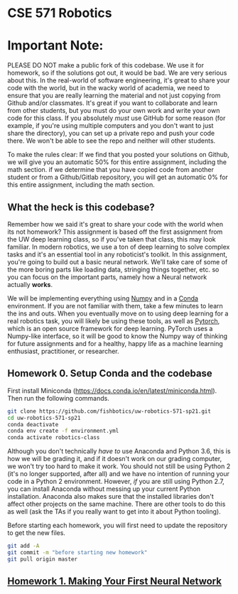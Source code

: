 # CSE 571 Robotics

# Important Note:
PLEASE DO NOT make a public fork of this codebase. We use it for homework, so if the solutions got out, it would be bad. We are very serious about this. In the real-world of software engineering, it's great to share your code with the world, but in the wacky world of academia, we need to ensure that you are really learning the material and not just copying from Github and/or classmates. It's great if you want to collaborate and learn from other students, but you must do your own work and write your own code for this class. If you absolutely _must_ use GitHub for some reason (for example, if you're using multiple computers and you don't want to just share the directory), you can set up a private repo and push your code there. We won't be able to see the repo and neither will other students.

To make the rules clear: If we find that you posted your solutions on Github, we will give you an automatic 50% for this entire assignment, including the math section. if we determine that you have copied code from another student or from a Github/Gitlab repository, you will get an automatic 0% for this entire assignment, including the math section.


## What the heck is this codebase? ##

Remember how we said it's great to share your code with the world when its not homework? This assignment is based off the first assignment from the UW deep learning class, so if you've taken that class, this may look familiar. In modern robotics, we use a ton of deep learning to solve complex tasks and it's an essential tool in any roboticist's toolkit. In this assignment, you're going to build out a basic neural network. We'll take care of some of the more boring parts like loading data, stringing things together, etc. so you can focus on the important parts, namely how a Neural network actually **works**.

We will be implementing everything using [Numpy](https://docs.scipy.org/doc/numpy/user/quickstart.html) and in a [Conda](https://docs.conda.io/en/latest/) environment.
If you are not familiar with them, take a few minutes to learn the ins and outs. When you eventually move on to using deep learning for a real robotics task, you will likely be using these tools, as well as [Pytorch](https://pytorch.org/), which is an open source framework for deep learning. PyTorch uses a Numpy-like interface, so it will be good to know the Numpy way of thinking for future assignments and for a healthy, happy life as a machine learning enthusiast, practitioner, or researcher.

## Homework 0. Setup Conda and the codebase ##
First install Miniconda (https://docs.conda.io/en/latest/miniconda.html). Then run the following commands.

```bash
git clone https://github.com/fishbotics/uw-robotics-571-sp21.git
cd uw-robotics-571-sp21
conda deactivate
conda env create -f environment.yml
conda activate robotics-class
```

Although you don't technically _have to_ use Anaconda and Python 3.6, this is how we will be grading it, and if it doesn't work on our grading computer, we won't try too hard to make it work.
You should not still be using Python 2 (it's no longer supported, after all) and we have no intention of running your code in a Python 2 environment. However, _if_ you are still using Python 2.7, you can install Anaconda without messing up your current Python installation. Anaconda also makes sure that the installed libraries don't affect other projects on the same machine. There are other tools to do this as well (ask the TAs if you really want to get into it about Python tooling).

Before starting each homework, you will first need to update the repository to get the new files.
```bash
git add -A
git commit -m "before starting new homework"
git pull origin master
```

## [Homework 1. Making Your First Neural Network](hw1)
